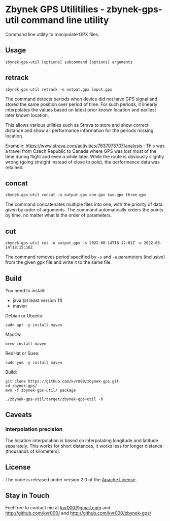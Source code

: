 # Zbynek GPS Utilitilies - zbynek-gps-util command line utility

Command line utility to manipulate GPX files.


## Usage

```
zbynek-gps-util [options] subcommand [options] arguments
```


## retrack

```
zbynek-gps-util retrack -o output.gpx input.gpx
```

The command detects periods when device did not have GPS signal and stored the
same position over period of time.  For such periods, it linearly interpolates
the values based on latest prior known location and earliest later known
location.

This allows various utilities such as Strava to store and show correct distance
and show all performance information for the periods missing location.

Example: https://www.strava.com/activities/7637073707/analysis : This was a
travel from Czech Republic to Canada where GPS was lost most of the time during
flight and even a while later.  While the route is obviously slightly wrong
(going straight instead of close to pole), the performance data was retained.


## concat

```
zbynek-gps-util concat -o output.gpx one.gpx two.gpx three.gpx
```

The command concatenates multiple files into one, with the priority of data
given by order of arguments.  The command automatically orders the points by
time, no matter what is the order of parameters.


## cut

```
zbynek-gps-util cut -o output.gpx -s 2022-08-14T18:12:01Z -e 2022-08-14T18:15:16Z
```

The command removes period specified by `-s` and `-e` parameters (inclusive)
from the given gpx file and write it to the same file.


## Build

You need to install:
- java (at least version 11)
- maven

Debian or Ubuntu:
```
sudo apt -y install maven
```

MacOs:
```
brew install maven
```

RedHat or Suse:
```
sudo yum -y install maven
```

Build:
```
git clone https://github.com/kvr000/zbynek-gps.git
cd zbynek-gps/
mvn -f zbynek-gps-util/ package

./zbynek-gps-util/target/zbynek-gps-util -h
```


## Caveats

### Interpolation precision

The location interpolation is based on interpolating longitude and latitude
separately.  This works for short distances, it works less for longer distance
(thousands of kilometers).


## License

The code is released under version 2.0 of the [Apache License][].

## Stay in Touch

Feel free to contact me at kvr000@gmail.com  and http://github.com/kvr000/ and http://github.com/kvr000/zbynek-gps/

[Apache License]: http://www.apache.org/licenses/LICENSE-2.0
